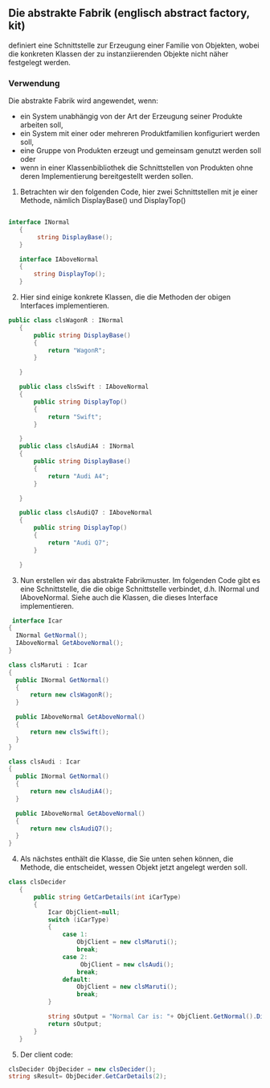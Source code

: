 ## Die abstrakte Fabrik (englisch abstract factory, kit) 
definiert eine Schnittstelle zur Erzeugung einer Familie von Objekten, 
wobei die konkreten Klassen der zu instanziierenden Objekte nicht näher festgelegt werden.

### Verwendung

Die abstrakte Fabrik wird angewendet, wenn:

* ein System unabhängig von der Art der Erzeugung seiner Produkte arbeiten soll,
* ein System mit einer oder mehreren Produktfamilien konfiguriert werden soll,
* eine Gruppe von Produkten erzeugt und gemeinsam genutzt werden soll oder
* wenn in einer Klassenbibliothek die Schnittstellen von Produkten ohne deren Implementierung bereitgestellt werden sollen.



1. Betrachten wir den folgenden Code, hier zwei Schnittstellen mit je einer Methode, nämlich DisplayBase() und DisplayTop()

```csharp

interface INormal
   {
        string DisplayBase();
   }

   interface IAboveNormal
   {
       string DisplayTop();
   }
```


2. Hier sind einige konkrete Klassen, die die Methoden der obigen Interfaces implementieren. 


```csharp
public class clsWagonR : INormal
   {
       public string DisplayBase()
       {
           return "WagonR";
       }

   }

   public class clsSwift : IAboveNormal
   {
       public string DisplayTop()
       {
           return "Swift";
       }

   }
   public class clsAudiA4 : INormal
   {
       public string DisplayBase()
       {
           return "Audi A4";
       }

   }

   public class clsAudiQ7 : IAboveNormal
   {
       public string DisplayTop()
       {
           return "Audi Q7";
       }

   }
   ```
   
   3. Nun erstellen wir das abstrakte Fabrikmuster. Im folgenden Code gibt es eine Schnittstelle, 
   die die obige Schnittstelle verbindet, d.h. INormal und IAboveNormal. Siehe auch die Klassen, die dieses Interface implementieren. 
  
  
  ```csharp
   interface Icar
{
    INormal GetNormal();
    IAboveNormal GetAboveNormal();
}

class clsMaruti : Icar
{
    public INormal GetNormal()
    {
        return new clsWagonR();
    }

    public IAboveNormal GetAboveNormal()
    {
        return new clsSwift();
    }
}

class clsAudi : Icar
{
    public INormal GetNormal()
    {
        return new clsAudiA4();
    }

    public IAboveNormal GetAboveNormal()
    {
        return new clsAudiQ7();
    }
}
  ```
   
   4. Als nächstes enthält die Klasse, die Sie unten sehen können, die Methode, 
   die entscheidet, wessen Objekt jetzt angelegt werden soll.
 
 ```csharp
class clsDecider
    {
        public string GetCarDetails(int iCarType)
        {
            Icar ObjClient=null;
            switch (iCarType)
            {
                case 1:
                    ObjClient = new clsMaruti();
                    break;
                case 2:
                     ObjClient = new clsAudi();
                    break;
                default:
                    ObjClient = new clsMaruti();
                    break;
            }

            string sOutput = "Normal Car is: "+ ObjClient.GetNormal().DisplayBase()+", Above Normal car is: "+ ObjClient.GetAboveNormal().DisplayTop();
            return sOutput;
        }
    }
 ```
 
 5. Der client code: 
    
 ```csharp   
clsDecider ObjDecider = new clsDecider();
string sResult= ObjDecider.GetCarDetails(2);
  ```
